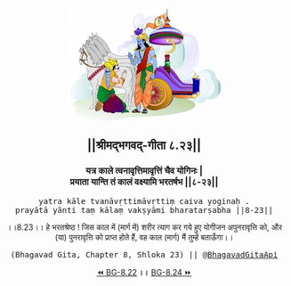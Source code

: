 <center><img src="../../asset/BG.png" alt="#API #bhagavadgitaapi #slok #nodejs #js #api #gitaapi #krishna #hinduism #vedic #ISKCON #shreemadbhagavadgita #technology"/>
<h2>||श्रीमद्‍भगवद्‍-गीता ८.२३||</h2>
<h3>यत्र काले त्वनावृत्तिमावृत्तिं चैव योगिनः |<br/>प्रयाता यान्ति तं कालं वक्ष्यामि भरतर्षभ ||८-२३||</h3>
<pre>yatra kāle tvanāvṛttimāvṛttiṃ caiva yoginaḥ .<br/>prayātā yānti taṃ kālaṃ vakṣyāmi bharatarṣabha ||8-23||</pre>
<p>।।8.23।। हे भरतश्रेष्ठ ! जिस काल में (मार्ग में) शरीर त्याग कर गये हुए योगीजन अपुनरावृत्ति को, और (या) पुनरावृत्ति को प्राप्त होते हैं, वह काल (मार्ग) मैं तुम्हें बताऊँगा।।</p>
<pre>(Bhagavad Gita, Chapter 8, Shloka 23) || <a href="https://twitter.com/bhagavadgitaapi">@BhagavadGitaApi</a></pre><a href="../../8/22">⏪  BG-8.22</a><b>        ।।        </b><a href="../../8/24">BG-8.24  ⏩</a></center></center>